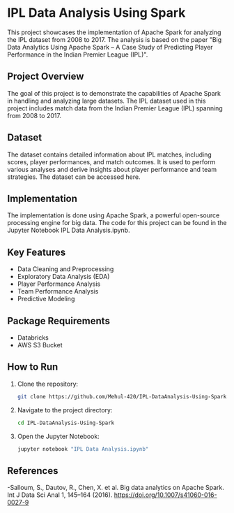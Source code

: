 # IPL Data Analysis Using Spark

This project showcases the implementation of Apache Spark for analyzing the IPL dataset from 2008 to 2017. The analysis is based on the paper "Big Data Analytics Using Apache Spark – A Case Study of Predicting Player Performance in the Indian Premier League (IPL)".

## Project Overview

The goal of this project is to demonstrate the capabilities of Apache Spark in handling and analyzing large datasets. The IPL dataset used in this project includes match data from the Indian Premier League (IPL) spanning from 2008 to 2017.

## Dataset

The dataset contains detailed information about IPL matches, including scores, player performances, and match outcomes. It is used to perform various analyses and derive insights about player performance and team strategies. The dataset can be accessed here.

## Implementation

The implementation is done using Apache Spark, a powerful open-source processing engine for big data. The code for this project can be found in the Jupyter Notebook IPL Data Analysis.ipynb.

## Key Features

- Data Cleaning and Preprocessing
- Exploratory Data Analysis (EDA)
- Player Performance Analysis
- Team Performance Analysis
- Predictive Modeling

## Package Requirements

- Databricks
- AWS S3 Bucket

## How to Run

1. Clone the repository:
    ```bash
    git clone https://github.com/Mehul-420/IPL-DataAnalysis-Using-Spark.git
    ```
2. Navigate to the project directory:
    ```bash
    cd IPL-DataAnalysis-Using-Spark
    ```
3. Open the Jupyter Notebook:
    ```bash
    jupyter notebook "IPL Data Analysis.ipynb"
    ```

## References

-Salloum, S., Dautov, R., Chen, X. et al. Big data analytics on Apache Spark. Int J Data Sci Anal 1, 145–164 (2016). https://doi.org/10.1007/s41060-016-0027-9

